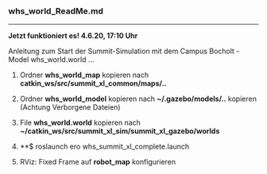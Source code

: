 ### whs_world_ReadMe.md
------------------------------------
**Jetzt funktioniert es! 4.6.20, 17:10 Uhr**

Anleitung zum Start der Summit-Simulation mit dem Campus Bocholt - Model whs_world.world
...

1. Ordner  __whs_world_map__  kopieren nach  __catkin_ws/src/summit_xl_common/maps/..__ 

2. Ordner __whs_world_model__ kopieren nach __~/.gazebo/models/..__ kopieren (Achtung Verborgene Dateien)

3. File __whs_world.world__  kopieren nach __~/catkin_ws/src/summit_xl_sim/summit_xl_gazebo/worlds__

4. **$ roslaunch ero whs_summit_xl_complete.launch

5. RViz: Fixed Frame auf __robot_map__ konfigurieren




